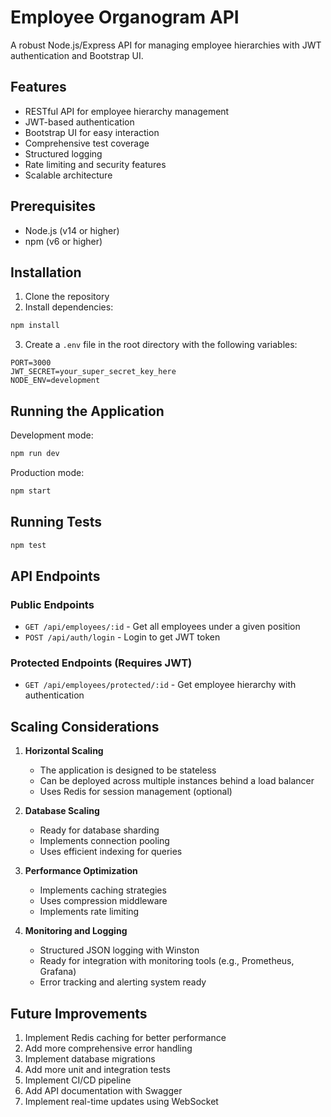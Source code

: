 # Employee Organogram API

A robust Node.js/Express API for managing employee hierarchies with JWT authentication and Bootstrap UI.

## Features

- RESTful API for employee hierarchy management
- JWT-based authentication
- Bootstrap UI for easy interaction
- Comprehensive test coverage
- Structured logging
- Rate limiting and security features
- Scalable architecture

## Prerequisites

- Node.js (v14 or higher)
- npm (v6 or higher)

## Installation

1. Clone the repository
2. Install dependencies:
```bash
npm install
```
3. Create a `.env` file in the root directory with the following variables:
```
PORT=3000
JWT_SECRET=your_super_secret_key_here
NODE_ENV=development
```

## Running the Application

Development mode:
```bash
npm run dev
```

Production mode:
```bash
npm start
```

## Running Tests

```bash
npm test
```

## API Endpoints

### Public Endpoints
- `GET /api/employees/:id` - Get all employees under a given position
- `POST /api/auth/login` - Login to get JWT token

### Protected Endpoints (Requires JWT)
- `GET /api/employees/protected/:id` - Get employee hierarchy with authentication

## Scaling Considerations

1. **Horizontal Scaling**
   - The application is designed to be stateless
   - Can be deployed across multiple instances behind a load balancer
   - Uses Redis for session management (optional)

2. **Database Scaling**
   - Ready for database sharding
   - Implements connection pooling
   - Uses efficient indexing for queries

3. **Performance Optimization**
   - Implements caching strategies
   - Uses compression middleware
   - Implements rate limiting

4. **Monitoring and Logging**
   - Structured JSON logging with Winston
   - Ready for integration with monitoring tools (e.g., Prometheus, Grafana)
   - Error tracking and alerting system ready

## Future Improvements

1. Implement Redis caching for better performance
2. Add more comprehensive error handling
3. Implement database migrations
4. Add more unit and integration tests
5. Implement CI/CD pipeline
6. Add API documentation with Swagger
7. Implement real-time updates using WebSocket
